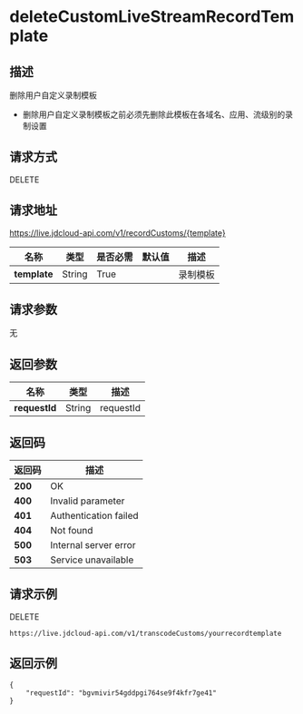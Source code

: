 # deleteCustomLiveStreamRecordTemplate


## 描述
删除用户自定义录制模板
- 删除用户自定义录制模板之前必须先删除此模板在各域名、应用、流级别的录制设置


## 请求方式
DELETE

## 请求地址
https://live.jdcloud-api.com/v1/recordCustoms/{template}

|名称|类型|是否必需|默认值|描述|
|---|---|---|---|---|
|**template**|String|True| |录制模板|

## 请求参数
无


## 返回参数
|名称|类型|描述|
|---|---|---|
|**requestId**|String|requestId|


## 返回码
|返回码|描述|
|---|---|
|**200**|OK|
|**400**|Invalid parameter|
|**401**|Authentication failed|
|**404**|Not found|
|**500**|Internal server error|
|**503**|Service unavailable|

## 请求示例
DELETE
```
https://live.jdcloud-api.com/v1/transcodeCustoms/yourrecordtemplate

```

## 返回示例
```
{
    "requestId": "bgvmivir54gddpgi764se9f4kfr7ge41"
}
```
